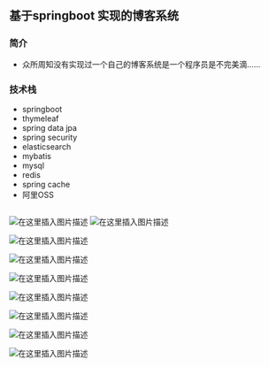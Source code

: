 ##  基于springboot   实现的博客系统

### 简介
 -   众所周知没有实现过一个自己的博客系统是一个程序员是不完美滴......


###  技术栈

 - springboot
 - thymeleaf
 - spring data jpa
 - spring security 
 - elasticsearch
 - mybatis
 - mysql
 - redis
 - spring cache
 - 阿里OSS


## # 


![在这里插入图片描述](https://img-blog.csdnimg.cn/20200407000557466.png?x-oss-process=image/watermark,type_ZmFuZ3poZW5naGVpdGk,shadow_10,text_aHR0cHM6Ly9ibG9nLmNzZG4ubmV0L3dlaXhpbl80MTM0NzQxOQ==,size_16,color_FFFFFF,t_70)
![在这里插入图片描述](https://img-blog.csdnimg.cn/2020040700074677.png?x-oss-process=image/watermark,type_ZmFuZ3poZW5naGVpdGk,shadow_10,text_aHR0cHM6Ly9ibG9nLmNzZG4ubmV0L3dlaXhpbl80MTM0NzQxOQ==,size_16,color_FFFFFF,t_70)

![在这里插入图片描述](https://img-blog.csdnimg.cn/20200407000813192.png?x-oss-process=image/watermark,type_ZmFuZ3poZW5naGVpdGk,shadow_10,text_aHR0cHM6Ly9ibG9nLmNzZG4ubmV0L3dlaXhpbl80MTM0NzQxOQ==,size_16,color_FFFFFF,t_70)

![在这里插入图片描述](https://img-blog.csdnimg.cn/20200407000841108.png?x-oss-process=image/watermark,type_ZmFuZ3poZW5naGVpdGk,shadow_10,text_aHR0cHM6Ly9ibG9nLmNzZG4ubmV0L3dlaXhpbl80MTM0NzQxOQ==,size_16,color_FFFFFF,t_70)

![在这里插入图片描述](https://img-blog.csdnimg.cn/20200407000925213.png?x-oss-process=image/watermark,type_ZmFuZ3poZW5naGVpdGk,shadow_10,text_aHR0cHM6Ly9ibG9nLmNzZG4ubmV0L3dlaXhpbl80MTM0NzQxOQ==,size_16,color_FFFFFF,t_70)

![在这里插入图片描述](https://img-blog.csdnimg.cn/20200407001143412.png?x-oss-process=image/watermark,type_ZmFuZ3poZW5naGVpdGk,shadow_10,text_aHR0cHM6Ly9ibG9nLmNzZG4ubmV0L3dlaXhpbl80MTM0NzQxOQ==,size_16,color_FFFFFF,t_70)

![在这里插入图片描述](https://img-blog.csdnimg.cn/20200407001218430.png?x-oss-process=image/watermark,type_ZmFuZ3poZW5naGVpdGk,shadow_10,text_aHR0cHM6Ly9ibG9nLmNzZG4ubmV0L3dlaXhpbl80MTM0NzQxOQ==,size_16,color_FFFFFF,t_70)


![在这里插入图片描述](https://img-blog.csdnimg.cn/2020040700130747.png?x-oss-process=image/watermark,type_ZmFuZ3poZW5naGVpdGk,shadow_10,text_aHR0cHM6Ly9ibG9nLmNzZG4ubmV0L3dlaXhpbl80MTM0NzQxOQ==,size_16,color_FFFFFF,t_70)

![在这里插入图片描述](https://img-blog.csdnimg.cn/20200407001351288.png?x-oss-process=image/watermark,type_ZmFuZ3poZW5naGVpdGk,shadow_10,text_aHR0cHM6Ly9ibG9nLmNzZG4ubmV0L3dlaXhpbl80MTM0NzQxOQ==,size_16,color_FFFFFF,t_70)

